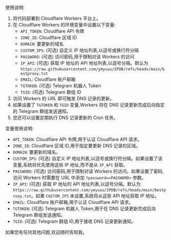 使用说明:

1. 将代码部署到 Cloudflare Workers 平台上。
2. 在 Cloudflare Workers 的环境变量中设置以下变量:
   - `API_TOKEN`: Cloudflare API 令牌
   - `ZONE_ID`: Cloudflare 区域 ID
   - `DOMAIN`: 要更新的域名
   - `CUSTOM_IPS`: (可选) 自定义 IP 地址列表,以逗号或换行符分隔
   - `PASSWORD`: (可选) 访问密码,用于限制对该 Workers 的访问
   - `IP_API`: (可选) 获取 IP 地址的 API 地址列表,以逗号分隔。默认为 `https://raw.githubusercontent.com/ymyuuu/IPDB/refs/heads/main/bestproxy.txt`
   - `EMAIL`: Cloudflare 账户邮箱
   - `TGTOKEN`: (可选) Telegram 机器人 Token
   - `TGID`: (可选) Telegram 群组 ID
3. 访问 Workers 的 URL 即可触发 DNS 记录的更新。
4. 如果设置了 `TGTOKEN` 和 `TGID` 变量,Workers 将在 DNS 记录更新完成后向指定的 Telegram 群组发送通知。
5. 您还可以设置定期执行 DNS 记录更新的 Cron 任务。

变量使用说明:

- `API_TOKEN`: Cloudflare API 令牌,用于认证 Cloudflare API 请求。
- `ZONE_ID`: Cloudflare 区域 ID,用于指定要更新 DNS 记录的区域。
- `DOMAIN`: 要更新的域名。
- `CUSTOM_IPS`: (可选) 自定义 IP 地址列表,以逗号或换行符分隔。如果设置了该变量,系统将优先使用这些 IP 地址,而不是从 `IP_API` 获取。
- `PASSWORD`: (可选) 访问密码,用于限制对该 Workers 的访问。如果设置了密码,访问 Workers 时需要在 URL 中添加 `?password=<PASSWORD>` 参数。
- `IP_API`: (可选) 获取 IP 地址的 API 地址列表,以逗号分隔。默认为 `https://raw.githubusercontent.com/ymyuuu/IPDB/refs/heads/main/bestproxy.txt`。如果 `CUSTOM_IPS` 未设置,系统将从这些 API 地址获取 IP 地址。
- `EMAIL`: Cloudflare 账户邮箱,用于认证 Cloudflare API 请求。
- `TGTOKEN`: (可选) Telegram 机器人 Token,用于在 DNS 记录更新完成后向 Telegram 群组发送通知。
- `TGID`: (可选) Telegram 群组 ID,用于接收 DNS 记录更新通知。

如果您有任何其他问题,欢迎随时告知我。
